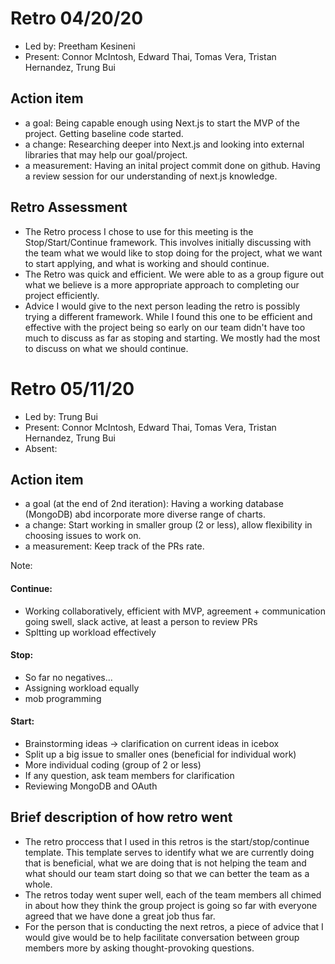 # Retro 04/20/20

- Led by: Preetham Kesineni
- Present: Connor McIntosh, Edward Thai, Tomas Vera, Tristan Hernandez, Trung Bui

## Action item

- a goal: Being capable enough using Next.js to start the MVP of the project. Getting baseline code started.
- a change: Researching deeper into Next.js and looking into external libraries that may help our goal/project.
- a measurement: Having an inital project commit done on github. Having a review session for our understanding of next.js knowledge.

## Retro Assessment

- The Retro process I chose to use for this meeting is the Stop/Start/Continue framework. This involves initially discussing with the team what we would like to stop doing for the project, what we want to start applying, and what is working and should continue.
- The Retro was quick and efficient. We were able to as a group figure out what we believe is a more appropriate approach to completing our project efficiently.
- Advice I would give to the next person leading the retro is possibly trying a different framework. While I found this one to be efficient and effective with the project being so early on our team didn't have too much to discuss as far as stoping and starting. We mostly had the most to discuss on what we should continue.

# Retro 05/11/20

- Led by: Trung Bui
- Present: Connor McIntosh, Edward Thai, Tomas Vera, Tristan Hernandez, Trung Bui
- Absent:

## Action item

- a goal (at the end of 2nd iteration): Having a working database (MongoDB) abd incorporate more diverse range of charts.
- a change: Start working in smaller group (2 or less), allow flexibility in choosing issues to work on.
- a measurement: Keep track of the PRs rate.

Note:

#### Continue:
 - Working collaboratively, efficient with MVP, agreement + communication going swell, slack active, at least a person to review PRs
 - Spltting up workload effectively
#### Stop:
- So far no negatives...
- Assigning workload equally
- mob programming 
#### Start:
- Brainstorming ideas -> clarification on current ideas in icebox
- Split up a big issue to smaller ones (beneficial for individual work)
- More individual coding (group of 2 or less)
- If any question, ask team members for clarification
- Reviewing MongoDB and OAuth

## Brief description of how retro went

- The retro proccess that I used in this retros is the start/stop/continue template. This template serves to identify what we are currently doing that is beneficial, what we are doing that is not helping the team and what should our team start doing so that we can better the team as a whole.
- The retros today went super well, each of the team members all chimed in about how they think the group project is going so far with everyone agreed that we have done a great job thus far.
- For the person that is conducting the next retros, a piece of advice that I would give would be to help facilitate conversation between group members more by asking thought-provoking questions.
